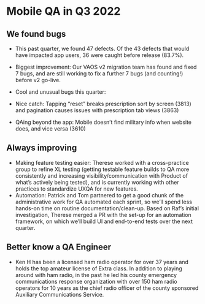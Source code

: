 # Mobile QA in Q3 2022

## We found bugs
 * This past quarter, we found 47 defects. Of the 43 defects that would have impacted app users, 36 were caught before release (83.7%).

 * Biggest improvement: Our VAOS v2 migration team has found and fixed 7 bugs, and are still working to fix a further 7 bugs (and counting!) before v2 go-live.
 * Cool and unusual bugs this quarter:
 * Nice catch: Tapping “reset” breaks prescription sort by screen (3813) and pagination causes issues with prescription tab views (3863)
 * QAing beyond the app: Mobile doesn’t find military info when website does, and vice versa (3610)
## Always improving
 * Making feature testing easier: Therese worked with a cross-practice group to refine XL testing (getting testable feature builds to QA more consistently and increasing visibility/communication with Product of what’s actively being tested), and is currently working with other practices to standardize UXQA for new features.
 * Automation: Patrick and Tom partnered to get a good chunk of the administrative work for QA automated each sprint, so we’ll spend less hands-on time on routine documentation/clean-up. Based on Raf’s initial investigation, Therese merged a PR with the set-up for an automation framework, on which we’ll build UI and end-to-end tests over the next quarter.
## Better know a QA Engineer
 * Ken H has been a licensed ham radio operator for over 37 years and holds the top amateur license of Extra class. In addition to playing around with ham radio, in the past he led his county emergency communications response organization with over 150 ham radio operators for 10 years as the chief radio officer of the county sponsored Auxiliary Communications Service.

